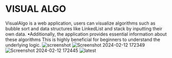 # VISUAL ALGO
VisualAlgo is a  web application, users can visualize algorithms such as bubble sort and data structures like LinkedList and stack by inputting their own data. 
•Additionally, the application provides essential information about these algorithms This is highly beneficial for beginners to understand the underlying logic.
![screenshot](https://github.com/iMahesh01/VisalAlgo/assets/96873662/f72a68b2-74cf-41a6-98b6-a8fe2a5e2211)
![Screenshot 2024-02-12 172349](https://github.com/iMahesh01/DATA-VISUALIZER/assets/96873662/87662e42-c378-4680-a7d2-a3caeb407767)
![Screenshot 2024-02-12 172445](https://github.com/iMahesh01/DATA-VISUALIZER/assets/96873662/e92eea4a-1367-45fd-9be9-f382297bf5d4)
![latest](https://github.com/iMahesh01/DATA-VISUALIZER/assets/96873662/e1d99cee-b503-4c8f-98c0-bd2bac7ef0cd)

